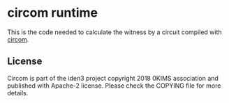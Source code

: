 ﻿# circom runtime

This is the code needed to calculate the witness by a circuit compiled with [circom](https://github.com/iden3/circom).


## License 

Circom is part of the iden3 project copyright 2018 0KIMS association and published with Apache-2 license. Please check the COPYING file for more details.
